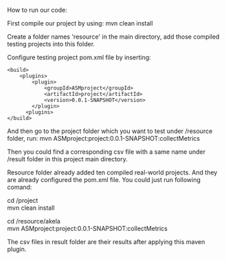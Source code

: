 How to run our code:

First compile our project by using:
mvn clean install

Create a folder names 'resource' in the main directory, add those compiled testing projects into this folder.

Configure testing project pom.xml file by inserting:

```
<build>
    <plugins>
        <plugin>
            <groupId>ASMproject</groupId>
            <artifactId>project</artifactId>
            <version>0.0.1-SNAPSHOT</version>
        </plugin>
      <plugins>
</build>
```


And then go to the project folder which you want to test under /resource folder, run:
mvn ASMproject:project:0.0.1-SNAPSHOT:collectMetrics

Then you could find a corresponding csv file with a same name under /result folder in this project main directory.

Resource folder already added ten compiled real-world projects. And they are already configured the pom.xml file. You could just run following comand:

cd /project
<br>mvn clean install


cd /resource/akela
<br>mvn ASMproject:project:0.0.1-SNAPSHOT:collectMetrics

The csv files in result folder are their results after applying this maven plugin.

